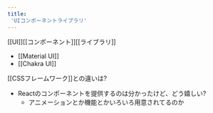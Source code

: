 ```yaml
---
title:
 'UIコンポーネントライブラリ'
---
```


[[UI]][[コンポーネント]][[ライブラリ]]

- [[Material UI]]
- [[Chakra UI]]

[[CSSフレームワーク]]との違いは?
- Reactのコンポーネントを提供するのは分かったけど、どう嬉しい?
    - アニメーションとか機能とかいろいろ用意されてるのか
